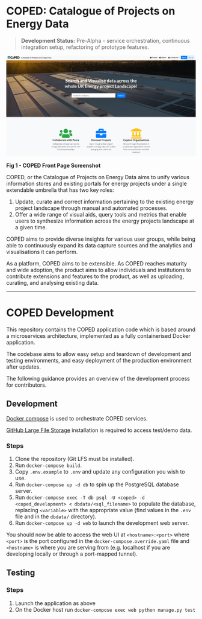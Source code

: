 # COPED: Catalogue of Projects on Energy Data

> __Development Status:__ Pre-Alpha - service orchestration, continuous integration setup, refactoring of prototype features.

![screenshot_coped](docs/images/coped-landing.png "Figure 1 - Screenshot of Coped")

**Fig 1 - COPED Front Page Screenshot**

COPED, or the Catalogue of Projects on Energy Data aims to unify various information stores and existing portals for energy projects under a single extendable umbrella that has two key roles:

1. Update, curate and correct information pertaining to the existing energy project landscape through manual and automated processes.
2. Offer a wide range of visual aids, query tools and metrics that enable users to synthesize information across the energy projects landscape at a given time.

COPED aims to provide diverse insights for various user groups, while being able to continuously expand its data capture sources and the analytics and visualisations it can perform.

As a platform, COPED aims to be extensible. As COPED reaches maturity and wide adoption, the product aims to allow individuals and institutions to contribute extensions and features to the product, as well as uploading, curating, and analysing existing data.
  

----

  
# COPED Development

This repository contains the COPED application code which is based around a microservices architecture, implemented as a fully containerised Docker application.

The codebase aims to allow easy setup and teardown of development and testing environments, and easy deployment of the production environment after updates.

The following guidance provides an overview of the development process for contributors.


## Development

[Docker compose](https://docs.docker.com/compose/) is used to orchestrate COPED services.

[GitHub Large File Storage](https://git-lfs.github.com/) installation is required to access test/demo data.

### Steps

1. Clone the repository (Git LFS must be installed).
2. Run `docker-compose build`.
3. Copy `.env.example` to `.env` and update any configuration you wish to use.
4. Run `docker-compose up -d db` to spin up the PostgreSQL database server.
5. Run `docker-compose exec -T db psql -U <coped> -d <coped_development> < dbdata/<sql_filename>` to populate the database, replacing `<variable>` with the appropriate value (find values in the `.env` file and in the `dbdata/` directory).
6. Run `docker-compose up -d web` to launch the development web server.

You should now be able to access the web UI at `<hostname>:<port>` where `<port>` is the port configured in the `docker-compose.override.yaml` file and `<hostname>` is where you are serving from (e.g. localhost if you are developing locally or through a port-mapped tunnel).

## Testing

### Steps

1. Launch the application as above
2. On the Docker host run `docker-compose exec web python manage.py test`
